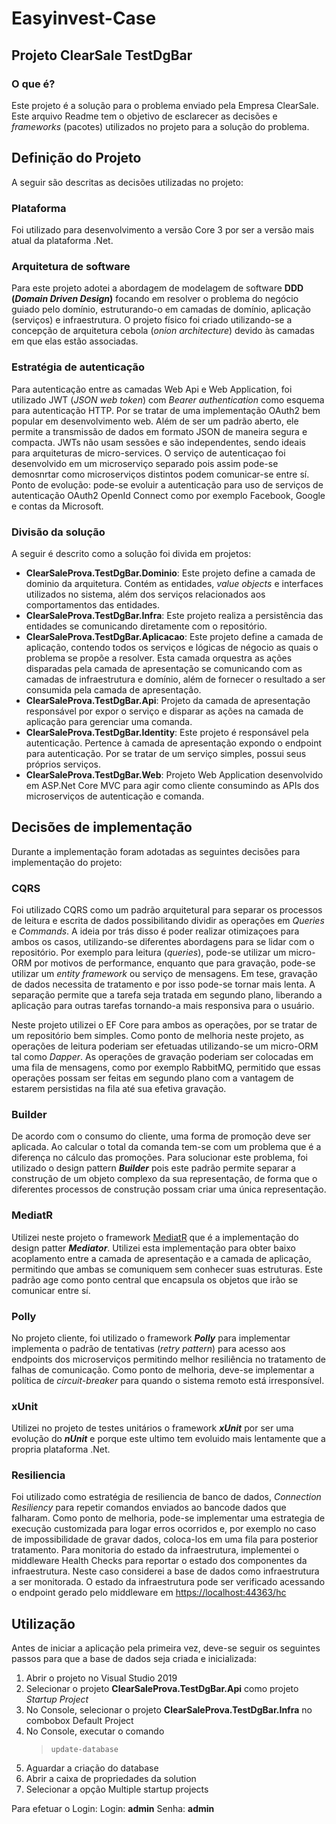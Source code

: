 # Easyinvest-Case

## Projeto ClearSale TestDgBar

### O que é?

Este projeto é a solução para o problema enviado pela Empresa ClearSale.
Este arquivo Readme tem o objetivo de esclarecer as decisões e *frameworks* (pacotes) utilizados no projeto para a solução do problema.

## Definição do Projeto

A seguir são descritas as decisões utilizadas no projeto:

### Plataforma
Foi utilizado para desenvolvimento a versão Core 3 por ser a versão mais atual da plataforma .Net.

### Arquitetura de software
Para este projeto adotei a abordagem de modelagem de software **DDD (*Domain Driven Design*)** focando em resolver o problema do negócio guiado pelo domínio, estruturando-o em camadas de domínio, aplicação (serviços) e infraestrutura. O  projeto físico foi criado utilizando-se a concepção de arquitetura cebola (*onion architecture*) devido às camadas em que elas estão associadas.

### Estratégia de autenticação
Para autenticação entre as camadas Web Api e Web Application, foi utilizado JWT (*JSON web token*)  com *Bearer authentication* como esquema para autenticação HTTP. Por se tratar de uma implementação OAuth2 bem popular em desenvolvimento web. Além de ser um padrão aberto, ele permite a transmissão de dados em formato JSON de maneira segura e compacta. JWTs não usam sessões e são independentes, sendo ideais para arquiteturas de micro-services.
O serviço de autenticaçao foi desenvolvido em um microserviço separado pois assim pode-se demosnrtar como microserviços distintos podem comunicar-se entre sí.
Ponto de evolução: pode-se evoluir a autenticação para uso de serviços de autenticação OAuth2 OpenId Connect como por exemplo Facebook, Google e contas da Microsoft.


### Divisão da solução
A seguir é descrito como a solução foi divida em projetos:

 - **ClearSaleProva.TestDgBar.Dominio**: Este projeto define a camada de dominio da arquitetura. Contém as entidades, *value objects* e interfaces utilizados no sistema, além dos serviços relacionados aos comportamentos das entidades.
 - **ClearSaleProva.TestDgBar.Infra**: Este projeto realiza a persistência das entidades se comunicando diretamente com o repositório.
 - **ClearSaleProva.TestDgBar.Aplicacao**: Este projeto define a camada de aplicação, contendo todos os serviços e lógicas de négocio as quais o problema se propõe a resolver. Esta camada orquestra as ações disparadas pela camada de apresentação se comunicando com as camadas de infraestrutura e domínio, além de fornecer o resultado a ser consumida pela camada de apresentação.
 - **ClearSaleProva.TestDgBar.Api**: Projeto da camada de apresentação responsável por expor o serviço e disparar as ações na camada de aplicação para gerenciar uma comanda. 
 - **ClearSaleProva.TestDgBar.Identity**: Este projeto é responsável pela autenticação. Pertence à camada de apresentação expondo o endpoint para autenticação. Por se tratar de um serviço simples, possui seus próprios serviços.
 - **ClearSaleProva.TestDgBar.Web**: Projeto Web Application desenvolvido em ASP.Net Core MVC para agir como cliente consumindo as APIs dos microserviços de autenticação e comanda.

## Decisões de implementação
Durante a implementação foram adotadas as seguintes decisões para implementação do projeto:

### CQRS
Foi utilizado CQRS como um padrão arquitetural para separar os processos de leitura e escrita de dados possibilitando dividir as operações em *Queries* e *Commands*. A ideia por trás disso é poder realizar otimizaçoes para ambos os casos, utilizando-se diferentes abordagens para se lidar com o repositório. Por exemplo para leitura (*queries*), pode-se utilizar um micro-ORM por motivos de performance, enquanto que para gravação, pode-se utilizar um *entity framework* ou serviço de mensagens. Em tese, gravação de dados necessita de tratamento e por isso pode-se tornar mais lenta. A separação permite que a tarefa seja tratada em segundo plano, liberando a aplicação para outras tarefas tornando-a mais responsiva para o usuário.

Neste projeto utilizei o EF Core para ambos as operações, por se tratar de um repositório bem simples. Como ponto de melhoria neste projeto, as operações de leitura poderiam ser efetuadas utilizando-se um micro-ORM tal como *Dapper*. As operações de gravação poderiam ser colocadas em uma fila de mensagens, como por exemplo RabbitMQ, permitido que essas operações possam ser feitas em segundo plano com a vantagem de estarem persistidas na fila até sua efetiva gravação.

### Builder
De acordo com o consumo do cliente, uma forma de promoção deve ser aplicada. Ao calcular o total da comanda tem-se com um problema que é a diferença no cálculo das promoções. Para solucionar este problema, foi utilizado o design pattern ***Builder*** pois este padrão permite separar a construção de um objeto complexo da sua representação, de forma que o diferentes processos de construção possam criar uma única representação. 
### MediatR 
Utilizei neste projeto o framework [MediatR](https://github.com/jbogard/MediatR) que é a implementação do design patter ***Mediator***. Utilizei esta implementação para obter baixo acoplamento entre a camada de apresentação e a camada de aplicação, permitindo que ambas se comuniquem sem conhecer suas estruturas. Este padrão age como ponto central que encapsula os objetos que irão se comunicar entre sí.
### Polly
No projeto cliente, foi utilizado o framework ***Polly*** para implementar implementa o padrão de tentativas (*retry pattern*) para acesso aos endpoints dos microserviços permitindo melhor resiliência no tratamento de falhas de comunicação.
Como ponto de melhoria, deve-se implementar a política de *circuit-breaker* para quando o sistema remoto está irresponsível.
### xUnit
Utilizei no projeto de testes unitários o framework ***xUnit*** por ser uma evolução do ***nUnit*** e porque este ultimo tem evoluido mais lentamente que a propria plataforma .Net.
### Resiliencia
Foi utilizado como estratégia de resiliencia de banco de dados,  *Connection Resiliency* para repetir comandos enviados ao bancode dados que falharam. 
Como ponto de melhoria, pode-se implementar uma estrategia de execução customizada para logar erros ocorridos e, por exemplo no caso de impossibilidade de gravar dados, coloca-los em uma fila para posterior tratamento.
Para monitoria do estado da infraestrutura, implementei o middleware Health Checks para reportar o estado dos componentes da infraestrutura. Neste caso considerei a base de dados como infraestrutura a ser monitorada.
O estado da infraestrutura pode ser verificado acessando o endpoint gerado pelo middleware em [https://localhost:44363/hc](https://localhost:44363/hc)

## Utilização
Antes de iniciar a aplicação pela primeira vez, deve-se seguir os seguintes passos para que a base de dados seja criada e inicializada:

 1. Abrir o projeto no Visual Studio 2019
 2. Selecionar o projeto **ClearSaleProva.TestDgBar.Api** como projeto *Startup Project*
 3. No Console, selecionar o projeto **ClearSaleProva.TestDgBar.Infra** no combobox Default Project
 4. No Console, executar o comando
      >     update-database
5. Aguardar a criação do database
6. Abrir a caixa de propriedades da solution
7. Selecionar a opção Multiple startup projects

Para efetuar o Login:
Login: **admin**
Senha: **admin**